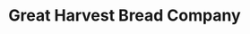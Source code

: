 ---
title: "Great Harvest Bread Company"
url: /kingwood/great-harvest-bread-company/
shop: bakery
---